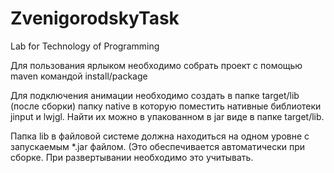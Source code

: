ZvenigorodskyTask
=================

Lab for Technology of Programming

Для пользования ярлыком необходимо собрать проект с помощью maven командой install/package

Для подключения анимации необходимо создать в папке target/lib (после сборки) папку native в которую поместить нативные библиотеки jinput и lwjgl. Найти их можно в упакованном в jar виде в папке target/lib.

Папка lib в файловой системе должна находиться на одном уровне с запускаемым *.jar файлом. (Это обеспечивается автоматически при сборке. При развертывании необходимо это учитывать.
